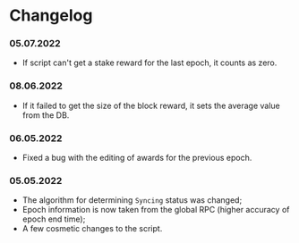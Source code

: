 # Changelog

### 05.07.2022
- If script can't get a stake reward for the last epoch, it counts as zero.

### 08.06.2022
- If it failed to get the size of the block reward, it sets the average value from the DB.

### 06.05.2022
- Fixed a bug with the editing of awards for the previous epoch.

### 05.05.2022
- The algorithm for determining `Syncing` status was changed;
- Epoch information is now taken from the global RPC (higher accuracy of epoch end time);
- A few cosmetic changes to the script.
